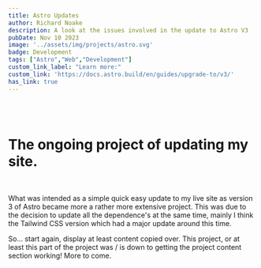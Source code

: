 ```yaml
---
title: Astro Updates
author: Richard Noake
description: A look at the issues involved in the update to Astro V3
pubDate: Nov 10 2023
image: '../assets/img/projects/astro.svg'
badge: Development
tags: ["Astro","Web","Development"]
custom_link_label: "Learn more:"
custom_link: 'https://docs.astro.build/en/guides/upgrade-to/v3/'
has_link: true
---
```

<br/>
<br/>

<h1 class="text-3xl font-italic">The ongoing project of updating my site. </h1>

<br/>
<p class="text-lg">What was intended as a simple quick easy update to my live site as version 3 of Astro became more a rather more extensive project. This was due to the decision to update all the dependence's at the same time, mainly I think the Tailwind CSS version which had a major update around this time.
</p>
<p>So... start again, display at least content copied over. This project, or at least this part of the project was / is down to getting the project content section working! More to come.<p> 